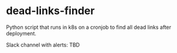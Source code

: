 # dead-links-finder

Python script that runs in k8s on a cronjob to find all dead links after deployment.

Slack channel with alerts: TBD
